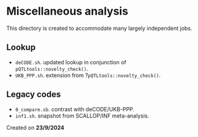 # Miscellaneous analysis

This directory is created to accommodate many largely independent jobs.

## Lookup

- `deCODE.sh`. updated lookup in conjunction of `pQTLtools::novelty_check()`.
- `UKB_PPP.sh`. extension from ?`pQTLtools::novelty_check()`.

## Legacy codes

- `0_compare.sb`. contrast with deCODE/UKB-PPP.
- `inf1.sh`. snapshot from SCALLOP/INF meta-analysis.

Created on **23/9/2024**
